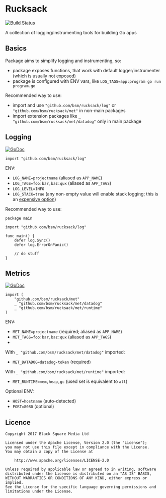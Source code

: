 # Rucksack

[![Build Status](https://travis-ci.org/bsm/rucksack.svg)](https://travis-ci.org/bsm/rucksack)

A collection of logging/instrumenting tools for building Go apps

## Basics

Package aims to simplify logging and instrumenting, so:
- package exposes functions, that work with default logger/instrumenter (which is usually not exposed)
- package is configured with ENV vars, like `LOG_TAGS=app:program go run program.go`

Recommended way to use:
- import and use `"github.com/bsm/rucksack/log"` or `"github.com/bsm/rucksack/met"` in non-main packages
- import extension packages like `_ "github.com/bsm/rucksack/met/datadog"` only in main package


## Logging

[![GoDoc](https://godoc.org/github.com/bsm/rucksack/log?status.svg)](https://godoc.org/github.com/bsm/rucksack/log)

```
import "github.com/bsm/rucksack/log"
```

ENV:
- `LOG_NAME=projectname` (aliased as `APP_NAME`)
- `LOG_TAGS=foo:bar,baz:qux` (aliased as `APP_TAGS`)
- `LOG_LEVEL=INFO`
- `LOG_STACK=true` (any non-empty value will enable stack logging; this is an [expensive option](https://godoc.org/go.uber.org/zap#Stack))

Recommended way to use:

```
package main

import "github.com/bsm/rucksack/log"

func main() {
	defer log.Sync()
	defer log.ErrorOnPanic()

	// do stuff
}
```


## Metrics

[![GoDoc](https://godoc.org/github.com/bsm/rucksack/met?status.svg)](https://godoc.org/github.com/bsm/rucksack/met)

```
import (
	"github.com/bsm/rucksack/met"
	_ "github.com/bsm/rucksack/met/datadog"
	_ "github.com/bsm/rucksack/met/runtime"
)
```

ENV:
- `MET_NAME=projectname` (required; aliased as `APP_NAME`)
- `MET_TAGS=foo:bar,baz:qux` (aliased as `APP_TAGS`)
- 

With `_ "github.com/bsm/rucksack/met/datadog"` imported:
- `MET_DATADOG=datadog-token` (required)

With `_ "github.com/bsm/rucksack/met/runtime"` imported:
- `MET_RUNTIME=mem,heap,gc` (used set is equivalent to `all`)

Optional ENV:
- `HOST=hostname` (auto-detected)
- `PORT=8080` (optional)

## Licence

    Copyright 2017 Black Square Media Ltd

    Licensed under the Apache License, Version 2.0 (the "License");
    you may not use this file except in compliance with the License.
    You may obtain a copy of the License at

        http://www.apache.org/licenses/LICENSE-2.0

    Unless required by applicable law or agreed to in writing, software
    distributed under the License is distributed on an "AS IS" BASIS,
    WITHOUT WARRANTIES OR CONDITIONS OF ANY KIND, either express or implied.
    See the License for the specific language governing permissions and
    limitations under the License.

